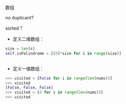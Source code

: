 数组

no duplicant?

sorted？

- 定义二维数组：

```py
size = len(s)
self.isPalindrome = [[0]*size for i in range(size)]
        
```


- 定义一维数组：


```py
>>> visited = [False for i in range(len(nums))]
>>> visited
[False, False, False]
>>> visited = [0 for i in range(len(nums))]
>>> visited
```

